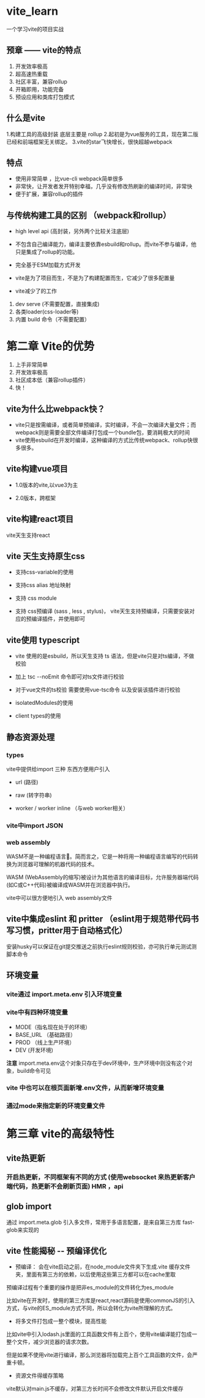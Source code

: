 # vite_learn
一个学习vite的项目实战

## 预章 —— vite的特点 
1. 开发效率极高
2. 超高速热重载
3. 社区丰富，兼容rollup
4. 开箱即用，功能完备
5. 预设应用和类库打包模式


## 什么是vite

1.构建工具的高级封装 底层主要是 rollup
2.起初是为vue服务的工具，现在第二版已经和前端框架无关绑定。
3.vite的star飞快增长，很快超越webpack

## 特点
* 使用非常简单 ，比vue-cli webpack简单很多
* 非常快，让开发者发开特别幸福，几乎没有修改热刷新的编译时间，非常快
* 便于扩展，兼容rollup的插件

## 与传统构建工具的区别 （webpack和rollup） 
* high level api (高封装，另外两个比较关注底层)
* 不包含自己编译能力，编译主要依靠esbuild和rollup。而vite不参与编译，他只是集成了rollup的功能。
* 完全基于ESM加载方式开发

* vite是为了项目而生，不是为了构建配置而生，它减少了很多配置量

* vite减少了的工作
1. dev serve (不需要配置，直接集成)
2. 各类loader(css-loader等)
3. 内置 build 命令（不需要配置）

# 第二章 Vite的优势
1. 上手非常简单
2. 开发效率极高
3. 社区成本低（兼容rollup插件）
4. 快！



## vite为什么比webpack快？

* vite只是按需编译，或者简单预编译，实时编译，不会一次编译大量文件；而webpack则是需要全部文件编译打包成一个bundle包，要消耗极大的时间
* vite使用esbuild在开发时编译，这种编译的方式比传统webpack、rollup快很多很多。 


## vite构建vue项目

* 1.0版本的vite,以vue3为主

* 2.0版本，跨框架

## vite构建react项目

vite天生支持react

## vite 天生支持原生css

* 支持css-variable的使用

* 支持css alias 地址映射 

* 支持 css module

* 支持 css预编译 (sass , less , stylus)， vite天生支持预编译，只需要安装对应的预编译插件，并使用即可

## vite使用 typescript

* vite 使用的是esbuild，所以天生支持 ts 语法，但是vite只是对ts编译，不做校验

* 加上 tsc --noEmit 命令即可对ts文件进行校验

* 对于vue文件的ts校验 需要使用vue-tsc命令 以及安装该插件进行校验

* isolatedModules的使用

* client types的使用

## 静态资源处理

### types

vite中提供给import 三种 东西方便用户引入

* url (路径)

* raw (转字符串)

* worker / worker inline （与web worker相关）


### vite中import JSON


### web assembly

WASM不是一种编程语言🙂。简而言之，它是一种将用一种编程语言编写的代码转换为浏览器可理解的机器代码的技术。

WASM (WebAssembly的缩写)被设计为其他语言的编译目标，允许服务器端代码(如C或C++代码)被编译成WASM并在浏览器中执行。


vite中可以很方便地引入 web assembly文件


## vite中集成eslint 和 pritter （eslint用于规范带代码书写习惯，pritter用于自动格式化）

安装husky可以保证在git提交推送之前执行eslint规则校验，亦可执行单元测试测脚本命令


## 环境变量

### vite通过 import.meta.env 引入环境变量

### vite中有四种环境变量
* MODE（指名现在处于的环境）
* BASE_URL （基础路径）
* PROD （线上生产环境）
* DEV (开发环境)


**注意** import.meta.env这个对象只存在于dev环境中，生产环境中则没有这个对象，build命令可见


### vite 中也可以在根页面新增.env文件，从而新增环境变量


### 通过mode来指定新的环境变量文件


# 第三章 vite的高级特性

## vite热更新

### 开启热更新，不同框架有不同的方式 (使用websocket 来热更新客户端代码，热更新不会刷新页面)  HMR ，api

## glob import 

通过 import.meta.glob 引入多文件，常用于多语言配置，是来自第三方库 fast-glob来实现的

## vite 性能揭秘 -- 预编译优化
 
* 预编译： 会在vite启动之前，在node_module文件夹下生成.vite 缓存文件夹，里面有第三方的依赖，以后使用这些第三方都可以在cache里取

预编译过程有个重要的操作是把非es_module的文件转化为es_module

比如vite在开发时，使用的第三方库是react,react源码是使用commonJS的引入方式，与vite的ES_module方式不同，所以会转化为vite所理解的方式。

* 将多文件打包成一整个模块，提高性能

比如vite中引入lodash.js里面的工具函数文件有上百个，使用vite编译能打包成一整个文件，减少浏览器的请求次数。

但是如果不使用vite进行编译，那么浏览器将加载完上百个工具函数的文件，会严重卡顿。

* 资源文件得缓存策略

vite默认对main.js不缓存，对第三方长时间不会修改文件默认开启文件缓存